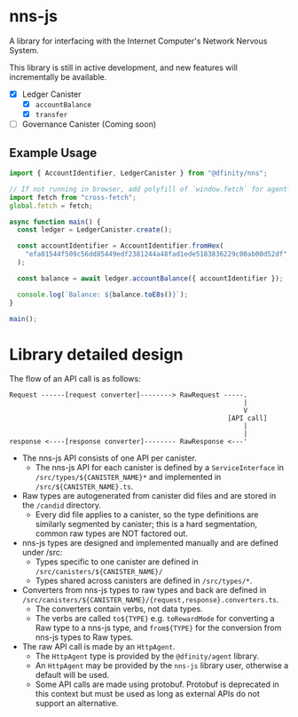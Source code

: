 # nns-js

A library for interfacing with the Internet Computer's Network Nervous System.

This library is still in active development, and new features will incrementally be available.

- [x] Ledger Canister
  - [x] `accountBalance`
  - [x] `transfer`
- [ ] Governance Canister (Coming soon)

## Example Usage

```ts
import { AccountIdentifier, LedgerCanister } from "@dfinity/nns";

// If not running in browser, add polyfill of `window.fetch` for agent-js to work.
import fetch from "cross-fetch";
global.fetch = fetch;

async function main() {
  const ledger = LedgerCanister.create();

  const accountIdentifier = AccountIdentifier.fromHex(
    "efa01544f509c56dd85449edf2381244a48fad1ede5183836229c00ab00d52df"
  );

  const balance = await ledger.accountBalance({ accountIdentifier });

  console.log(`Balance: ${balance.toE8s()}`);
}

main();
```

# Library detailed design

The flow of an API call is as follows:

```
Request ------[request converter]--------> RawRequest -----.
                                                           |
                                                           V
                                                       [API call]
                                                           |
                                                           |
response <----[response converter]-------- RawResponse <---'
```

- The nns-js API consists of one API per canister.
  - The nns-js API for each canister is defined by a `ServiceInterface` in `/src/types/${CANISTER_NAME}*` and implemented
    in `/src/${CANISTER_NAME}.ts`.
- Raw types are autogenerated from canister did files and are stored in the `/candid` directory.
  - Every did file applies to a canister, so the type definitions are similarly segmented by canister;
    this is a hard segmentation, common raw types are NOT factored out.
- nns-js types are designed and implemented manually and are defined under /src:
  - Types specific to one canister are defined in `/src/canisters/${CANISTER_NAME}/`
  - Types shared across canisters are defined in `/src/types/*`.
- Converters from nns-js types to raw types and back are defined in
  `/src/canisters/${CANISTER_NAME}/{request,response}.converters.ts`.
  - The converters contain verbs, not data types.
  - The verbs are called `to${TYPE}` e.g. `toRewardMode` for converting a Raw type to a nns-js type,
    and `from${TYPE}` for the conversion from nns-js types to Raw types.
- The raw API call is made by an `HttpAgent`.
  - The `HttpAgent` type is provided by the `@dfinity/agent` library.
  - An `HttpAgent` may be provided by the `nns-js` library user, otherwise a default will be used.
  - Some API calls are made using protobuf. Protobuf is deprecated in this context but must be used
    as long as external APIs do not support an alternative.

